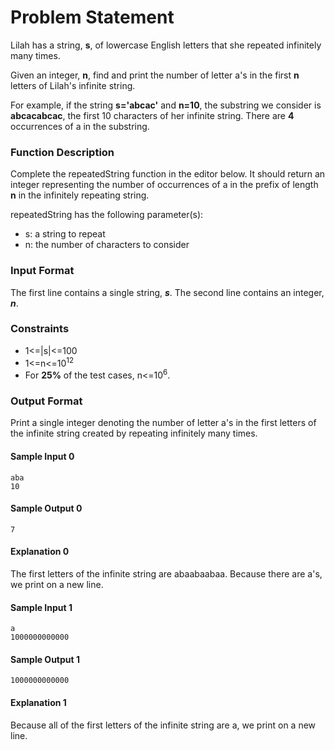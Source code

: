 # Problem Statement
Lilah has a string, **s**, of lowercase English letters that she repeated infinitely many times.

Given an integer, **n**, find and print the number of letter a's in the first **n** letters of Lilah's infinite string.

For example, if the string **s='abcac'** and **n=10**, the substring we consider is **abcacabcac**, the first 10 characters of her infinite string. There are **4** occurrences of a in the substring.

### Function Description

Complete the repeatedString function in the editor below. It should return an integer representing the number of occurrences of a in the prefix of length **n** in the infinitely repeating string.

repeatedString has the following parameter(s):

+ s: a string to repeat
+ n: the number of characters to consider
### Input Format

The first line contains a single string, ***s***.
The second line contains an integer, ***n***.

### Constraints
+ 1<=|s|<=100
+ 1<=n<=10<sup>12</sup>
+ For **25%** of the test cases, n<=10<sup>6</sup>.

### Output Format

Print a single integer denoting the number of letter a's in the first  letters of the infinite string created by repeating  infinitely many times.

#### Sample Input 0
```
aba
10
```
#### Sample Output 0
```
7
```
#### Explanation 0
The first  letters of the infinite string are abaabaabaa. Because there are  a's, we print  on a new line.

#### Sample Input 1
```
a
1000000000000
```
#### Sample Output 1
```
1000000000000
```
#### Explanation 1
Because all of the first  letters of the infinite string are a, we print  on a new line.